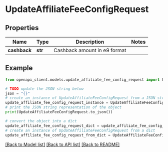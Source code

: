 # UpdateAffiliateFeeConfigRequest


## Properties

Name | Type | Description | Notes
------------ | ------------- | ------------- | -------------
**cashback** | **str** | Cashback amount in e9 format | 

## Example

```python
from openapi_client.models.update_affiliate_fee_config_request import UpdateAffiliateFeeConfigRequest

# TODO update the JSON string below
json = "{}"
# create an instance of UpdateAffiliateFeeConfigRequest from a JSON string
update_affiliate_fee_config_request_instance = UpdateAffiliateFeeConfigRequest.from_json(json)
# print the JSON string representation of the object
print(UpdateAffiliateFeeConfigRequest.to_json())

# convert the object into a dict
update_affiliate_fee_config_request_dict = update_affiliate_fee_config_request_instance.to_dict()
# create an instance of UpdateAffiliateFeeConfigRequest from a dict
update_affiliate_fee_config_request_from_dict = UpdateAffiliateFeeConfigRequest.from_dict(update_affiliate_fee_config_request_dict)
```
[[Back to Model list]](../README.md#documentation-for-models) [[Back to API list]](../README.md#documentation-for-api-endpoints) [[Back to README]](../README.md)


